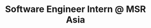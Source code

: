 ---
layout: page
title: Software Engineer Intern @ MSR Asia
first_author_link: https://www.microsoft.com/en-us/research/project/aiops/
description: |
 Software Analytics Group, Jan. 2019 -- July 2019
 Manager and Mentor:: Qingwei Lin and Bo Qiao
 · Developed a general pipeline for anomaly detection algorithms.
 · Refactored existing logic to incorporate it into this new pipeline.
 · Efficiently parallelize an anomaly detection algorithm in Java.
importance: 5
category: intern
---